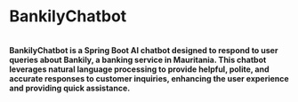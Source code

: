 <h1>BankilyChatbot</h1>
<br>
<strong>BankilyChatbot is a Spring Boot AI chatbot designed to respond to user queries about Bankily, a banking service in Mauritania.
This chatbot leverages natural language processing to provide helpful, polite, and accurate responses to customer inquiries,
enhancing the user experience and providing quick assistance.</strong>

